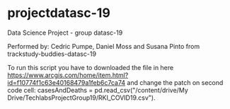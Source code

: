 # projectdatasc-19
Data Science Project - group datasc-19


Performed by: Cedric Pumpe, Daniel Moss and Susana Pinto from trackstudy-buddies-datasc-19


To run this script you have to downloaded the file in here https://www.arcgis.com/home/item.html?id=f10774f1c63e40168479a1feb6c7ca74 and change the patch on second code cell: casesAndDeaths = pd.read_csv("/content/drive/My Drive/TechlabsProjectGroup19/RKI_COVID19.csv").
